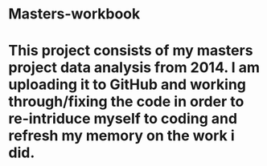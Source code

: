 # Masters-workbook
# This project consists of my masters project data analysis from 2014. I am uploading it to GitHub and working through/fixing the code in order to re-intriduce myself to coding and refresh my memory on the work i did.
